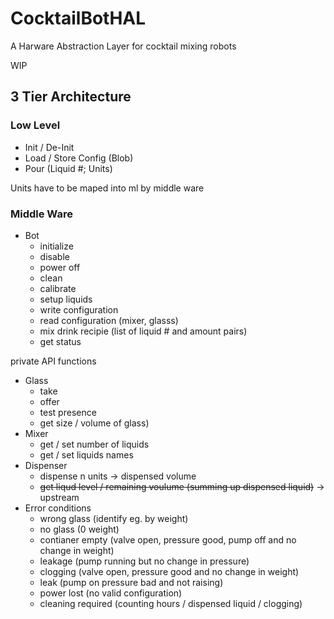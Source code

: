 # CocktailBotHAL
A Harware Abstraction Layer for cocktail mixing robots

WIP
## 3 Tier Architecture
### Low Level
* Init / De-Init
* Load / Store Config (Blob)
* Pour (Liquid #; Units) 

Units have to be maped into ml by middle ware

### Middle Ware

* Bot 
  * initialize
  * disable
  * power off
  * clean
  * calibrate
  * setup liquids
  * write configuration
  * read configuration (mixer, glasss)
  * mix drink recipie (list of liquid # and amount pairs)
  * get status
 
 private API functions
* Glass 
  * take
  * offer
  * test presence
  * get size / volume of glass)
* Mixer 
  * get / set number of liquids
  * get / set liquids names
* Dispenser 
  * dispense n units -> dispensed volume
  * ~~get liqud level / remaining voulume (summing up dispensed liquid)~~ -> upstream
* Error conditions
  * wrong glass (identify eg. by weight)
  * no glass (0 weight)
  * contianer empty (valve open, pressure good, pump off and no change in weight)
  * leakage (pump running but no change in pressure)
  * clogging (valve open, pressure good and no change in weight)
  * leak (pump on pressure bad and not raising)
  * power lost (no valid configuration)
  * cleaning required (counting hours / dispensed liquid / clogging)
